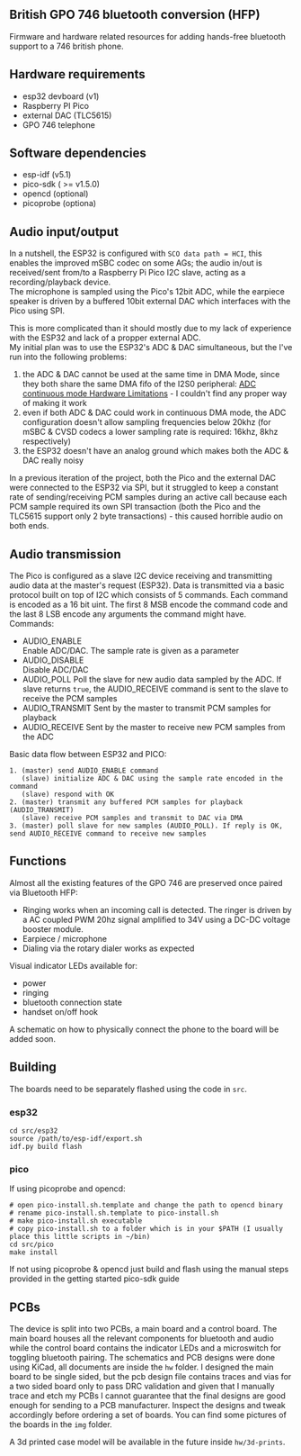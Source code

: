 ## British GPO 746 bluetooth conversion (HFP)

Firmware and hardware related resources for adding hands-free bluetooth support to a 746 british phone.

## Hardware requirements

* esp32 devboard (v1)
* Raspberry PI Pico
* external DAC (TLC5615)
* GPO 746 telephone

## Software dependencies

* esp-idf (v5.1)
* pico-sdk ( >= v1.5.0)
* opencd (optional)
* picoprobe (optiona)

## Audio input/output

In a nutshell, the ESP32 is configured with `SCO data path = HCI`, this enables the improved mSBC codec on some AGs; the audio in/out is received/sent from/to a Raspberry Pi Pico I2C slave, acting as a recording/playback device.  
The microphone is sampled using the Pico's 12bit ADC, while the earpiece speaker is driven by a buffered 10bit external DAC which interfaces with the Pico using SPI.

This is more complicated than it should mostly due to my lack of experience with the ESP32 and lack of a propper external ADC.  
My initial plan was to use the ESP32's ADC & DAC simultaneous, but the I've run into the following problems:
1. the ADC & DAC cannot be used at the same time in DMA Mode, since they both share the same DMA fifo of the I2S0 peripheral: [ADC continuous mode Hardware Limitations](https://docs.espressif.com/projects/esp-idf/en/v5.1/esp32/api-reference/peripherals/adc_continuous.html?highlight=adc_continuous_read#hardware-limitations) - I couldn't find any proper way of making it work
2. even if both ADC & DAC could work in continuous DMA mode, the ADC configuration doesn't allow sampling frequencies below 20khz (for mSBC & CVSD codecs a lower sampling rate is required: 16khz, 8khz respectively)
3. the ESP32 doesn't have an analog ground which makes both the ADC & DAC really noisy

In a previous iteration of the project, both the Pico and the external DAC were connected to the ESP32 via SPI, but it struggled to keep a constant rate of sending/receiving PCM samples during an active call because each PCM sample required its own SPI transaction (both the Pico and the TLC5615 support only 2 byte transactions) - this caused horrible audio on both ends.

## Audio transmission
The Pico is configured as a slave I2C device receiving and transmitting audio data at the master's request (ESP32). Data is transmitted via a basic protocol built on top of I2C which consists of 5 commands. Each command is encoded as a 16 bit uint. The first 8 MSB encode the command code and the last 8 LSB encode any arguments the command might have.  
Commands:  

* AUDIO_ENABLE  
    Enable ADC/DAC. The sample rate is given as a parameter
* AUDIO_DISABLE  
    Disable ADC/DAC
* AUDIO_POLL
    Poll the slave for new audio data sampled by the ADC. If slave returns `true`, the AUDIO_RECEIVE command is sent to the slave to receive the PCM samples
* AUDIO_TRANSMIT
    Sent by the master to transmit PCM samples for playback
* AUDIO_RECEIVE
    Sent by the master to receive new PCM samples from the ADC

Basic data flow between ESP32 and PICO:

    1. (master) send AUDIO_ENABLE command
       (slave) initialize ADC & DAC using the sample rate encoded in the command
       (slave) respond with OK
    2. (master) transmit any buffered PCM samples for playback (AUDIO_TRANSMIT)
       (slave) receive PCM samples and transmit to DAC via DMA
    3. (master) poll slave for new samples (AUDIO_POLL). If reply is OK, send AUDIO_RECEIVE command to receive new samples

## Functions

Almost all the existing features of the GPO 746 are preserved once paired via Bluetooth HFP:

* Ringing works when an incoming call is detected. The ringer is driven by a AC coupled PWM 20hz signal amplified to 34V using a DC-DC voltage booster module.
* Earpiece / microphone
* Dialing via the rotary dialer works as expected

Visual indicator LEDs available for:

* power
* ringing
* bluetooth connection state
* handset on/off hook

A schematic on how to physically connect the phone to the board will be added soon.

## Building

The boards need to be separately flashed using the code in `src`.

### esp32

    cd src/esp32
    source /path/to/esp-idf/export.sh
    idf.py build flash

### pico
If using picoprobe and opencd:

    # open pico-install.sh.template and change the path to opencd binary
    # rename pico-install.sh.template to pico-install.sh
    # make pico-install.sh executable
    # copy pico-install.sh to a folder which is in your $PATH (I usually place this little scripts in ~/bin)
    cd src/pico
    make install

If not using picoprobe & opencd just build and flash using the manual steps provided in the getting started pico-sdk guide

## PCBs
The device is split into two PCBs, a main board and a control board. The main board houses all the relevant components for bluetooth and audio while the control board contains the indicator LEDs and a microswitch for toggling bluetooth pairing. The schematics and PCB designs were done using KiCad, all documents are inside the `hw` folder. I designed the main board to be single sided, but the pcb design file contains traces and vias for a two sided board only to pass DRC validation and given that I manually trace and etch my PCBs I cannot guarantee that the final designs are good enough for sending to a PCB manufacturer. Inspect the designs and tweak accordingly before ordering a set of boards. You can find some pictures of the boards in the `img` folder. 

A 3d printed case model will be available in the future inside `hw/3d-prints`.

